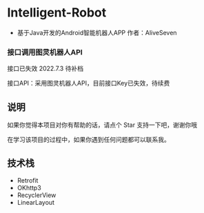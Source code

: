 # Intelligent-Robot
* 基于Java开发的Android智能机器人APP
作者：AliveSeven

### 接口调用图灵机器人API

接口已失效 2022.7.3 待补档

接口API：采用图灵机器人API，目前接口Key已失效，待续费

## 说明
如果你觉得本项目对你有帮助的话，请点个 Star 支持一下吧，谢谢你哦

在学习该项目的过程中，如果你遇到任何问题都可以联系我。

## 技术栈
- Retrofit
- OKhttp3
- RecyclerView
- LinearLayout
